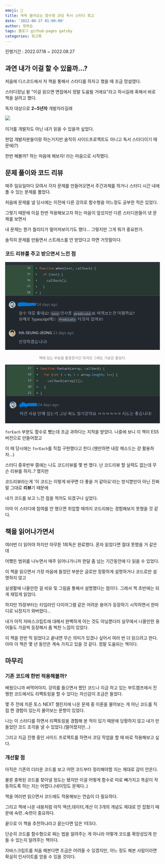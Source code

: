 ```yaml
---
emoji: 🔮
title: 쏙쏙 들어오는 함수형 코딩 독서 스터디 회고
date: '2022-08-27 01:00:00'
author: 정하승
tags: 블로그 github-pages gatsby
categories: 회고록
---
```


진행기간 : 2022.07.18 ~ 2022.08.27

## 과연 내가 이걸 할 수 있을까...?

처음에 디스코드에서 저 책을 통해서 스터디를 하자고 했을 때 조금 망설였다.

스터디장님 왈 "이걸 읽으면 면접에서 정말 도움될 거에요"라고 하시길래 혹해서 바로 책을 살려고 했다.

독자 대상으로 **2~5년차** 개발자라길래

![](https://velog.velcdn.com/images/gktmd652/post/4e8f9884-3ca7-47d5-9529-04aab7ed0168/image.png)

이거를 개발자도 아닌 내가 읽을 수 있을까 싶었다.

현업 개발자분들이랑 하는거지만 솔직히 사이드프로젝트도 아니고 독서 스터디이기 때문에(?)

한번 해볼까? 하는 마음에 해보자! 라는 마음으로 시작했다.

## 문제 풀이와 코드 리뷰

매주 일요일마다 모여서 각자 문제를 만들어오면서 주간과제를 하거나 스터디 시간 내에 풀 수 있는 문제를 풀었다.

처음에 문제를 낼 당시에는 이전에 다른 강의로 함수형을 어느정도 공부한 적은 있었다.

그렇기 때문에 이걸 한번 적용해보고자 하는 마음이 앞섰지만 다른 스터디원들이 낸 문제를 보면서

내 문제는 뭔가 퀄리티가 떨어져보이기도 했다... 그렇지만 그게 뭐가 중요한가.

솔직히 문제를 만들면서 스트레스를 안 받았다고 하면 거짓말이다.

### 코드 리뷰를 주고 받으면서 느낀 점

<img src='../../../assets/function1.png' />

<p align='center' style='color:gray' ><small>책에 있는 부분을 활용한거긴 하지만 그래도 기분은 좋았다.</small></p>

<img src='../../../assets/function2.png' />

`forEach` 부분도 함수로 뺐는데 조금 과하다는 지적을 받았다. 나중에 보니 이 책이 ES5 버전으로 만들어졌고

이 때 당시에는 `forEach`를 직접 구현했다고 한다.(웬만하면 내장 메소드는 걍 활용하자...)

스터디 중후반부 쯤에는 나도 코드리뷰를 몇 번 했다. 난 코드리뷰 할 실력도 없는데 무슨 리뷰를 하지..? 했지만

코드리뷰라는게 '이 코드는 이렇게 바꾸면 더 좋을 거 같아요'라는 방식뿐만이 아닌 진짜 말 그대로 **리뷰**기 때문에

내가 코드를 보고 느낀 점을 적어도 되겠구나 싶었다.

아마 이 스터디에 참여를 안 했으면 취업할 때까지 코드리뷰는 경험해보지 못했을 것 같다.

## 책을 읽어나가면서

여러번 더 읽어야 하지만 아무튼 1회독은 완료했다. 혼자 읽었다면 절대 못했을 거 같은데

어쨌든 범위를 나누면서 매주 읽어나가니까 한달 좀 넘는 기간동안에 다 읽을 수 있었다.

이 책을 읽으면서 가장 마음에 들었던 부분은 글로만 장황하게 설명하거나 코드로만 설명하지 않고

실생활에 나올만한 걸 비유 및 그림을 통해서 설명했다는 점이다. 그래서 책 초반에는 되게 재밌게 읽었다.

하지만 15장부터는 타임라인 다이어그램 같은 어려운 용어가 등장하기 시작하면서 한마디로 뇌정지가 와버렸다...

내가 아직 자바스크립트에 대해서 완벽하게 아는 것도 아닐뿐더러 실무에서 나올만한 용어들도 가끔씩 등장해서 좀 벅찬 느낌이 있었다.

이 책을 한번 띡 읽었다고 끝내면 무슨 의미가 있겠나 싶어서 여러 번 더 읽으려고 한다. 아마 이 책은 몇 년 동안은 계속 가지고 있을 것 같다. 정말 도움되는 책이다.

## 마무리

### 기존 코드에 한번 적용해볼까?

배웠으니까 써먹어야지. 강의를 들으면서 짰던 코드나 지금 하고 있는 부트캠프에서 진행한 코드에서도 리팩토링을 할 수 있다는 자신감이 조금은 들었다.

몇 주 전에 치른 토스 NEXT 챌린지에 나온 문제 중 이론을 물어보는 게 아닌 코드를 직접 짠 경험이 있는지 물어보는 문항이 있었다.

나는 이 스터디를 하면서 리팩토링을 경험해 본 적이 있기 때문에 당황하지 않고 내가 만들었던 코드 조각을 낼 수 있었다.(떨어졌지만...)

그리고 지금 진행 중인 사이드 프로젝트를 하면서 코딩 작업을 할 때 바로 적용해보고 싶다.

### 개선할 점

아직은 기존의 더러운 코드를 보고 어떤 코드부터 정리해야할 지는 제대로 감이 안온다.

물론 중복된 코드를 찾아낼 정도는 됐지만 이걸 어떻게 함수로 따로 빼가지고 똑같이 작동하도록 하는 지는 어렵다.(네이밍도 문제다..)

책을 여러번 읽으면서 코드에도 적용해보는 연습이 더 필요하다.

그리고 책에 나온 내용처럼 아직 액션,데이터,계산 이 3개의 개념도 제대로 안 잡혔기 때문에 숙련..숙련이 중요하다.

끝으로 이 책을 추천하냐라고 묻는다면 답은 YES다.

단순히 코드를 함수형으로 짜는 법을 알려주는 게 아니라 어떻게 코드를 확장성있게 만들 수 있는지 알려주는 책이다.

자바스크립트를 처음 해본다면 조금은 어려울 수 있겠지만, 어느 정도 해본 사람이라면 확실히 인사이트를 얻을 수 있을 것이다.
